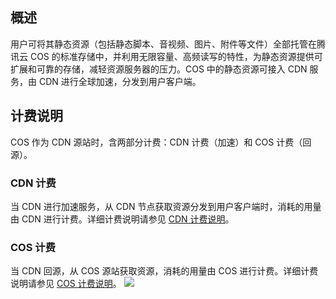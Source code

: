 ## 概述
用户可将其静态资源（包括静态脚本、音视频、图片、附件等文件）全部托管在腾讯云 COS 的标准存储中，并利用无限容量、高频读写的特性，为静态资源提供可扩展和可靠的存储，减轻资源服务器的压力。COS 中的静态资源可接入 CDN 服务，由 CDN 进行全球加速，分发到用户客户端。

## 计费说明
COS 作为 CDN 源站时，含两部分计费：CDN 计费（加速）和 COS 计费（回源）。

### CDN 计费
当 CDN 进行加速服务，从 CDN 节点获取资源分发到用户客户端时，消耗的用量由 CDN 进行计费。详细计费说明请参见 [CDN 计费说明](https://cloud.tencent.com/document/product/228/2949)。

### COS 计费
当 CDN 回源，从 COS 源站获取资源，消耗的用量由 COS 进行计费。详细计费说明请参见 [COS 计费说明](https://cloud.tencent.com/document/product/436/16871)。
![](https://main.qcloudimg.com/raw/aad4a20c25ccb174b75ff71e426b9d8d.png)



